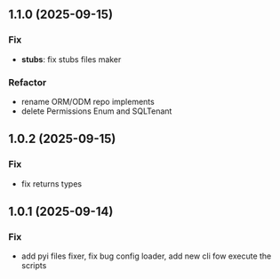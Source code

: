 ## 1.1.0 (2025-09-15)

### Fix

- **stubs**: fix stubs files maker

### Refactor

- rename ORM/ODM repo implements
- delete Permissions Enum and SQLTenant

## 1.0.2 (2025-09-15)

### Fix

- fix returns types

## 1.0.1 (2025-09-14)

### Fix

- add pyi files fixer, fix bug config loader, add new cli fow execute the scripts
